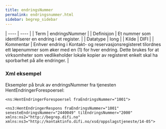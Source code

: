 ```yaml
---
title: endringsNummer
permalink: endringsnummer.html
sidebar: begrep_sidebar
---
```


| ---- | ---- |
| Term | endringsNummer |
| Definisjon | Et nummer som identifiserer en endring i et register. |
| Datatype | long |
| Kilde | DIFI |
| Kommentar | Enhver endring i Kontakt- og reservasjonsregisteret tilordnes ett løpenummer som øker med en (1) for hver endring. Dette brukes for at virksomheter som vedlikeholder lokale kopier av registeret enkelt skal ha sporbarhet på alle endringer. | 

### Xml eksempel

Eksempler på bruk av endringsNummer fra tjenesten HentEndringerForespoersel:

```
<ns:HentEndringerForespoersel fraEndringsNummer="1001">
```

```
<ns3:HentEndringerRespons fraEndringsNummer="1001" senesteEndringsNummer="2440049" tilEndringsNummer="2000" xmlns:ns2="http://begrep.difi.no" xmlns:ns3="http://kontaktinfo.difi.no/xsd/oppslagstjeneste/14-05">
```



